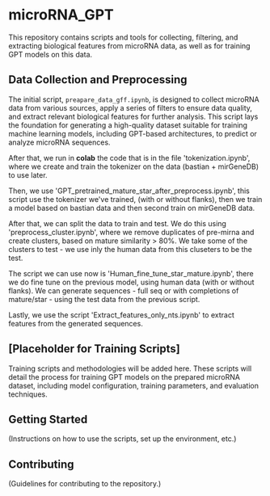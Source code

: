 # microRNA_GPT

This repository contains scripts and tools for collecting, filtering, and extracting biological features from microRNA data, as well as for training GPT models on this data.

## Data Collection and Preprocessing

The initial script, `preapare_data_gff.ipynb`, is designed to collect microRNA data from various sources, apply a series of filters to ensure data quality, and extract relevant biological features for further analysis. This script lays the foundation for generating a high-quality dataset suitable for training machine learning models, including GPT-based architectures, to predict or analyze microRNA sequences.

After that, we run in **colab** the code that is in the file 'tokenization.ipynb', where we create and train the tokenizer on the data (bastian + mirGeneDB) to use later.

Then, we use 'GPT_pretrained_mature_star_after_preprocess.ipynb', this script use the tokenizer we've trained, (with or without flanks), then we train a model based on bastian data and then second train on mirGeneDB data.

After that, we can split the data to train and test. We do this using 'preprocess_cluster.ipynb', where we remove duplicates of pre-mirna and create clusters, based on mature similarity > 80%. We take some of the clusters to test - we use inly the human data from this cluseters to be the test.

The script we can use now is 'Human_fine_tune_star_mature.ipynb', there we do fine tune on the previous model, using human data (with or without flanks). We can generate sequences - full seq or with completions of mature/star - using the test data from the previous script.

Lastly, we use the script 'Extract_features_only_nts.ipynb' to extract features from the generated sequences.

## [Placeholder for Training Scripts]

Training scripts and methodologies will be added here. These scripts will detail the process for training GPT models on the prepared microRNA dataset, including model configuration, training parameters, and evaluation techniques.

## Getting Started

(Instructions on how to use the scripts, set up the environment, etc.)

## Contributing

(Guidelines for contributing to the repository.)


